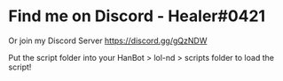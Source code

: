 # Find me on Discord - Healer#0421
Or join my Discord Server https://discord.gg/gQzNDW


Put the script folder into your HanBot > lol-nd > scripts folder to load the script!
